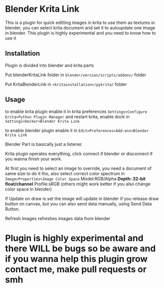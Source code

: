 # Blender Krita Link

This is a plugin for quick editting images in krita to use them as textures in blender, you can select krita document and set it to autoupdate one image in blender.
This plugin is highly experimental and you need to know how to use it

## Installation

Plugin is divided into blender and krita parts

Put blenderKritaLink folder in `blender/version/scripts/addons/` folder

Put KritaBlenderLink in `<kritainstallation>/pykrita/` folder

## Usage

to enable krita plugin enable it in krita preferences `Settings>Configure Krita>Python Plugin Manager` and restart krita, enable dock in `Settings>Docker>Blender Krita Link`

to enable blender plugin enable it in `Edit>Preferences>Add-ons>Blender Krita Link`

Blender Part is basically just a listener.

Krita plugin operates everything, click connect if blender or disconnect if you wanna finish your work.

At first you need to select an image to override, you need a document of same size to do it tho, also select correct color spectrum in `Image>Properties>Image Color Space` Model:RGB/Alpha **Depth: 32-bit float/channel** Profile:sRGB (others might work better if you also change color space in blender)

If Update on draw is set the image will update in blender if you release draw button on canvas, but you can also send data manually, using Send Data Button.

Refresh Images refreshes images data from blender

# Plugin is highly experimental and there **WILL** be bugs so be aware and if you wanna help this plugin grow contact me, make pull requests or smh

